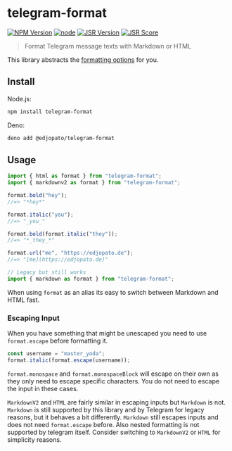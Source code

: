 # telegram-format

[![NPM Version](https://img.shields.io/npm/v/telegram-format.svg)](https://www.npmjs.com/package/telegram-format)
[![node](https://img.shields.io/node/v/telegram-format.svg)](https://www.npmjs.com/package/telegram-format)
[![JSR Version](https://jsr.io/badges/@edjopato/telegram-format)](https://jsr.io/@edjopato/telegram-format)
[![JSR Score](https://jsr.io/badges/@edjopato/telegram-format/score)](https://jsr.io/@edjopato/telegram-format/score)

> Format Telegram message texts with Markdown or HTML

This library abstracts the
[formatting options](https://core.telegram.org/bots/api#formatting-options) for
you.

## Install

Node.js:

```bash
npm install telegram-format
```

Deno:

```bash
deno add @edjopato/telegram-format
```

## Usage

```ts
import { html as format } from "telegram-format";
import { markdownv2 as format } from "telegram-format";

format.bold("hey");
//=> "*hey*"

format.italic("you");
//=> "_you_"

format.bold(format.italic("they"));
//=> "*_they_*"

format.url("me", "https://edjopato.de");
//=> "[me](https://edjopato.de)"

// Legacy but still works
import { markdown as format } from "telegram-format";
```

When using `format` as an alias its easy to switch between Markdown and HTML
fast.

### Escaping Input

When you have something that might be unescaped you need to use `format.escape`
before formatting it.

```ts
const username = "master_yoda";
format.italic(format.escape(username));
```

`format.monospace` and `format.monospaceBlock` will escape on their own as they
only need to escape specific characters. You do not need to escape the input in
these cases.

`MarkdownV2` and `HTML` are fairly similar in escaping inputs but `Markdown` is
not. `Markdown` is still supported by this library and by Telegram for legacy
reasons, but it behaves a bit differently. `Markdown` still escapes inputs and
does not need `format.escape` before. Also nested formatting is not supported by
telegram itself. Consider switching to `MarkdownV2` or `HTML` for simplicity
reasons.
